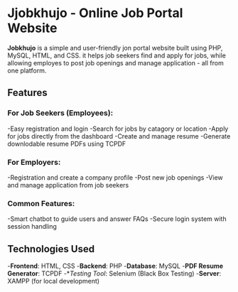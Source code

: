 # Jjobkhujo - Online Job Portal Website

**Jobkhujo** is a simple and user-friendly jon portal website built using PHP, MySQL, HTML, and CSS. it helps job seekers find and apply for jobs, while allowing employes to post job openings and manage application - all from one platform.

## Features

### For Job Seekers (Employees):
-Easy registration and login
-Search for jobs by catagory or location
-Apply for jobs directly from the dashboard
-Create and manage resume
-Generate downlodable resume PDFs using TCPDF

### For Employers:
-Registration and create a company profile
-Post new job openings
-View and manage application from job seekers

### Common Features:
-Smart chatbot to guide users and answer FAQs
-Secure login system with session handling

## Technologies Used
-**Frontend**: HTML, CSS
-**Backend**: PHP
-**Database**: MySQL
-**PDF Resume Generator**: TCPDF
-**Testing Tool*: Selenium (Black Box Testing)
-**Server**: XAMPP (for local development)


